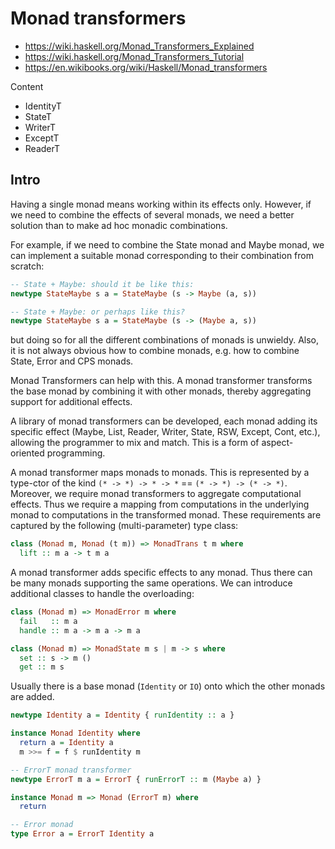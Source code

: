 # Monad transformers

- https://wiki.haskell.org/Monad_Transformers_Explained
- https://wiki.haskell.org/Monad_Transformers_Tutorial
- https://en.wikibooks.org/wiki/Haskell/Monad_transformers

Content
- IdentityT
- StateT
- WriterT
- ExceptT
- ReaderT


## Intro

Having a single monad means working within its effects only. However, if we need to combine the effects of several monads, we need a better solution than to make ad hoc monadic combinations.

For example, if we need to combine the State monad and Maybe monad, we can implement a suitable monad corresponding to their combination from scratch:

```hs
-- State + Maybe: should it be like this:
newtype StateMaybe s a = StateMaybe (s -> Maybe (a, s))

-- State + Maybe: or perhaps like this?
newtype StateMaybe s a = StateMaybe (s -> (Maybe a, s))
```

but doing so for all the different combinations of monads is unwieldy. Also, it is not always obvious how to combine monads, e.g. how to combine State, Error and CPS monads.

Monad Transformers can help with this. A monad transformer transforms the base monad by combining it with other monads, thereby aggregating support for additional effects.

A library of monad transformers can be developed, each monad adding its specific effect (Maybe, List, Reader, Writer, State, RSW, Except, Cont, etc.), allowing the programmer to mix and match. This is a form of aspect-oriented programming.

A monad transformer maps monads to monads. This is represented by a type-ctor of the kind `(* -> *) -> * -> *` == `(* -> *) -> (* -> *)`. Moreover, we require monad transformers to aggregate computational effects. Thus we require a mapping from computations in the underlying monad to computations in the transformed monad. These requirements are captured by the following (multi-parameter) type class:

```hs
class (Monad m, Monad (t m)) => MonadTrans t m where
  lift :: m a -> t m a
```

A monad transformer adds specific effects to any monad. Thus there can be many monads supporting the same operations. We can introduce additional classes to handle the overloading:

```hs
class (Monad m) => MonadError m where
  fail   :: m a
  handle :: m a -> m a -> m a

class (Monad m) => MonadState m s | m -> s where
  set :: s -> m ()
  get :: m s
```

Usually there is a base monad (`Identity` or `IO`) onto which the other monads are added.

```hs
newtype Identity a = Identity { runIdentity :: a }

instance Monad Identity where
  return a = Identity a
  m >>= f = f $ runIdentity m

-- ErrorT monad transformer
newtype ErrorT m a = ErrorT { runErrorT :: m (Maybe a) }

instance Monad m => Monad (ErrorT m) where
  return 

-- Error monad
type Error a = ErrorT Identity a
```
